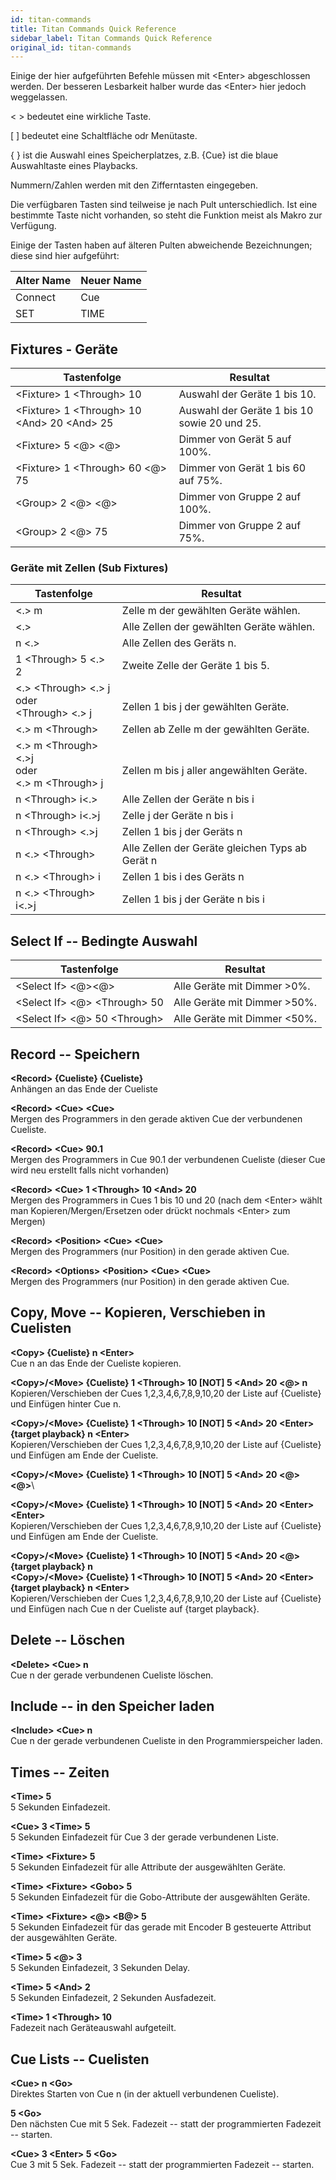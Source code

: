 ```yaml
---
id: titan-commands
title: Titan Commands Quick Reference
sidebar_label: Titan Commands Quick Reference
original_id: titan-commands
---
```


Einige der hier aufgeführten Befehle müssen mit \<Enter\> abgeschlossen
werden. Der besseren Lesbarkeit halber wurde das \<Enter\> hier jedoch
weggelassen.

\<  \> bedeutet eine wirkliche Taste.

\[  \] bedeutet eine Schaltfläche odr Menütaste.

{ } ist die Auswahl eines Speicherplatzes, z.B. {Cue} ist die blaue Auswahltaste
eines Playbacks.

Nummern/Zahlen werden mit den Zifferntasten eingegeben.

Die verfügbaren Tasten sind teilweise je nach Pult unterschiedlich. Ist
eine bestimmte Taste nicht vorhanden, so steht die Funktion meist als
Makro zur Verfügung.

Einige der Tasten haben auf älteren Pulten abweichende Bezeichnungen;
diese sind hier aufgeführt:


  Alter Name |  Neuer Name
  -----------|------------
  Connect    |  Cue
  SET        |  TIME

Fixtures - Geräte
-----------------

Tastenfolge 										| Resultat
---													| --- 
\<Fixture\> 1 \<Through\> 10						| Auswahl der Geräte 1 bis 10.
\<Fixture\> 1 \<Through\> 10 \<And\> 20 \<And\> 25	| Auswahl der Geräte 1 bis 10 sowie 20 und 25.
\<Fixture\> 5 \<@\> \<@\>							| Dimmer von Gerät 5 auf 100%.	
\<Fixture\> 1 \<Through\> 60 \<@\> 75				| Dimmer von Gerät 1 bis 60 auf 75%.
\<Group\> 2 \<@\> \<@\>								| Dimmer von Gruppe 2 auf 100%.
\<Group\> 2 \<@\> 75								| Dimmer von Gruppe 2 auf 75%.

### Geräte mit Zellen (Sub Fixtures)

Tastenfolge 										| Resultat
---													| --- 
\<.\> m												| Zelle m der gewählten Geräte wählen.
\<.\>												| Alle Zellen der gewählten Geräte wählen.
n \<.\>												| Alle Zellen des Geräts n.
1 \<Through\> 5 \<.\> 2								| Zweite Zelle der Geräte 1 bis 5.
\<.\> \<Through\> \<.\> j<br/>oder<br/>\<Through\> \<.\> j	| <br/>Zellen 1 bis j der gewählten Geräte.									
\<.\> m \<Through\>									| Zellen ab Zelle m der gewählten Geräte.
\<.\> m \<Through\> \<.\>j<br/>oder<br/>\<.\> m \<Through\> j | <br/>Zellen m bis j aller angewählten Geräte.
n \<Through\> i\<.\> 								| Alle Zellen der Geräte n bis i
n \<Through\> i\<.\>j								| Zelle j der Geräte n bis i
n \<Through\> \<.\>j								| Zellen 1 bis j der Geräts n
n \<.\> \<Through\>									| Alle Zellen der Geräte gleichen Typs ab Gerät n
n \<.\> \<Through\> i								| Zellen 1 bis i des Geräts n
n \<.\> \<Through\> i\<.\>j							| Zellen 1 bis j der Geräte n bis i

Select If -- Bedingte Auswahl
-----------------------------

Tastenfolge 										| Resultat
---													| --- 
\<Select If\> \<@\>\<@\>							| Alle Geräte mit Dimmer >0%.
\<Select If\> \<@\> \<Through\> 50					| Alle Geräte mit Dimmer >50%.
\<Select If\> \<@\> 50 \<Through\>					| Alle Geräte mit Dimmer <50%.

Record -- Speichern
-------------------

**\<Record\> {Cueliste} {Cueliste}**\
Anhängen an das Ende der Cueliste

**\<Record\> \<Cue\> \<Cue\>**\
Mergen des Programmers in den gerade aktiven Cue der verbundenen Cueliste.

**\<Record\> \<Cue\> 90.1**\
Mergen des Programmers in Cue 90.1 der verbundenen Cueliste (dieser Cue wird neu erstellt falls nicht vorhanden)

**\<Record\> \<Cue\> 1 \<Through\> 10 \<And\> 20**\
Mergen des Programmers in Cues 1 bis 10 und 20 (nach dem \<Enter\> wählt man Kopieren/Mergen/Ersetzen oder drückt nochmals \<Enter\> zum Mergen)

**\<Record\> \<Position\> \<Cue\> \<Cue\>**\
Mergen des Programmers (nur Position) in den gerade aktiven Cue.

**\<Record\> \<Options\> \<Position\> \<Cue\> \<Cue\>**\
Mergen des Programmers (nur Position) in den gerade aktiven Cue.

Copy, Move -- Kopieren, Verschieben in Cuelisten
------------------------------------------------


**\<Copy\> {Cueliste} n \<Enter\>**\
Cue n an das Ende der Cueliste kopieren.

**\<Copy\>/\<Move\> {Cueliste} 1 \<Through\> 10 \[NOT\] 5 \<And\> 20 \<@\> n**\
Kopieren/Verschieben der Cues 1,2,3,4,6,7,8,9,10,20 der Liste auf
{Cueliste} und Einfügen hinter Cue n.

**<Copy\>/\<Move\> {Cueliste} 1 \<Through\> 10 \[NOT\] 5 \<And\> 20 \<Enter\> {target playback} n \<Enter\>**\
Kopieren/Verschieben der Cues 1,2,3,4,6,7,8,9,10,20 der Liste auf
{Cueliste} und Einfügen am Ende der Cueliste.

**\<Copy\>/\<Move\> {Cueliste} 1 \<Through\> 10 \[NOT\] 5 \<And\> 20 \<@\>
\<@\>**\

**\<Copy\>/\<Move\> {Cueliste} 1 \<Through\> 10 \[NOT\] 5 \<And\> 20
\<Enter\> \<Enter\>**\
Kopieren/Verschieben der Cues 1,2,3,4,6,7,8,9,10,20 der Liste auf
{Cueliste} und Einfügen am Ende der Cueliste.

**\<Copy\>/\<Move\> {Cueliste} 1 \<Through\> 10 \[NOT\] 5 \<And\> 20 \<@\>
{target playback} n**\
**\<Copy\>/\<Move\> {Cueliste} 1 \<Through\> 10 \[NOT\] 5 \<And\> 20
\<Enter\> {target playback} n \<Enter\>**\
Kopieren/Verschieben der Cues 1,2,3,4,6,7,8,9,10,20 der Liste auf
{Cueliste} und Einfügen nach Cue n der Cueliste auf {target
playback}.

Delete -- Löschen
-----------------

**\<Delete\> \<Cue\> n**\
Cue n der gerade verbundenen Cueliste löschen.

Include --  in den Speicher laden
---------------------------------

**\<Include\> \<Cue\> n**\
Cue n der gerade verbundenen Cueliste in den Programmierspeicher
laden.

Times -- Zeiten
---------------

**\<Time\> 5**\
5 Sekunden Einfadezeit.

**\<Cue\> 3 \<Time\> 5**\
5 Sekunden Einfadezeit für Cue 3 der gerade verbundenen Liste.

**\<Time\> \<Fixture\> 5**\
5 Sekunden Einfadezeit für alle Attribute der ausgewählten Geräte.

**\<Time\> \<Fixture\> \<Gobo\> 5**\
5 Sekunden Einfadezeit für die Gobo-Attribute der ausgewählten Geräte.

**\<Time\> \<Fixture\> \<@\> \<B@\> 5**\
5 Sekunden Einfadezeit für das gerade mit Encoder B gesteuerte Attribut
der ausgewählten Geräte.

**\<Time\> 5 \<@\> 3**\
5 Sekunden Einfadezeit, 3 Sekunden Delay.

**\<Time\> 5 \<And\> 2**\
5 Sekunden Einfadezeit, 2 Sekunden Ausfadezeit.

**\<Time\> 1 \<Through\> 10**\
Fadezeit nach Geräteauswahl aufgeteilt.

Cue Lists -- Cuelisten
----------------------

**\<Cue\> n \<Go\>**\
Direktes Starten von Cue n (in der aktuell verbundenen Cueliste).

**5 \<Go\>**\
Den nächsten Cue mit 5 Sek. Fadezeit -- statt der programmierten
Fadezeit -- starten.

**\<Cue\> 3 \<Enter\> 5 \<Go\>**\
Cue 3 mit 5 Sek. Fadezeit -- statt der programmierten Fadezeit --
starten.
